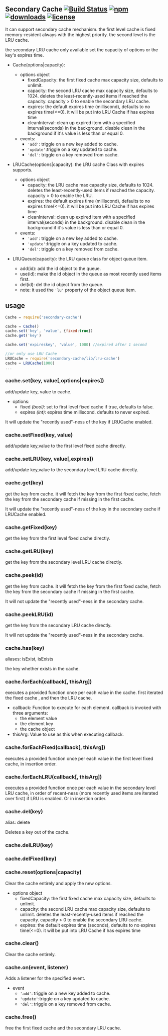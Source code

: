 ## Secondary Cache [![Build Status](https://img.shields.io/travis/snowyu/secondary-cache.js/master.svg)](http://travis-ci.org/snowyu/secondary-cache.js) [![npm](https://img.shields.io/npm/v/secondary-cache.svg)](https://npmjs.org/package/secondary-cache) [![downloads](https://img.shields.io/npm/dm/secondary-cache.svg)](https://npmjs.org/package/secondary-cache) [![license](https://img.shields.io/npm/l/secondary-cache.svg)](https://npmjs.org/package/secondary-cache)


It can support secondary cache mechanism. the first level cache is fixed memory-resident always with the highest priority.
the second level is the LRU cache.

the secondary LRU cache only available set the capacity of options or the key's expires time.

* Cache(options|capacity):
  * options object
    * fixedCapacity: the first fixed cache max capacity size, defaults to unlimit.
    * capacity: the second LRU cache max capacity size, defaults to 1024.
      deletes the least-recently-used items if reached the capacity.
      capacity > 0 to enable the secondary LRU cache.
    * expires: the default expires time (milliscond), defaults to no expires time(<=0).
      it will be put into LRU Cache if has expires time
    * cleanInterval: clean up expired item with a specified interval(seconds) in the background.
      disable clean in the background if it's value is less than or equal 0.
  * events:
    * `'add'`: triggle on a new key added to cache.
    * `'update'`:triggle on a key updated to cache.
    * `'del'`: triggle on a key removed from cache.

* LRUCache(options|capacity): the LRU cache Class with expires supports.
  * options object
    * capacity: the LRU cache max capacity size, defaults to 1024.
      deletes the least-recently-used items if reached the capacity.
      capacity > 0 to enable the LRU.
    * expires: the default expires time (milliscond), defaults to no expires time(<=0).
      it will be put into LRU Cache if has expires time
    * cleanInterval: clean up expired item with a specified interval(seconds) in the background.
      disable clean in the background if it's value is less than or equal 0.
  * events:
    * `'add'`: triggle on a new key added to cache.
    * `'update'`:triggle on a key updated to cache.
    * `'del'`: triggle on a key removed from cache.

* LRUQueue(capacity): the LRU queue class for object queue item.
  * add(id): add the id object to the queue.
  * use(id): make the id object in the queue as most recently used items first.
  * del(id): del the id object from the queue.
  * note: it used the `'lu'` property of the object queue item.

## usage

```js
Cache = require('secondary-cache')

cache = Cache()
cache.set('key', 'value', {fixed:true})
cache.get('key')

cache.set('expireskey', 'value', 1000) //expired after 1 second

//or only use LRU Cache
LRUCache = require('secondary-cache/lib/lru-cache')
cache = LRUCache(1000)
...
```

### cache.set(key, value[,options|expires])

add/update key, value to cache.

* options:
  * fixed *(bool)*: set to first level fixed cache if true, defaults to false.
  * expires *(int)*: expires time milliscond. defaults to never expired.

It will update the "recently used"-ness of the key if LRUCache enabled.

### cache.setFixed(key, value)

add/update key,value to the first level fixed cache directly.

### cache.setLRU(key, value[,expires])

add/update key,value to the secondary level LRU cache directly.

### cache.get(key)

get the key from cache. it will fetch the key from the first fixed cache,
fetch the key from the secondary cache if missing in the first cache.

It will update the "recently used"-ness of the key in the secondary cache if LRUCache enabled.

### cache.getFixed(key)

get the key from the first level fixed cache directly.

### cache.getLRU(key)

get the key from the secondary level LRU cache directly.

### cache.peek(id)

get the key from cache. it will fetch the key from the first fixed cache,
fetch the key from the secondary cache if missing in the first cache.

It will not update the "recently used"-ness in the secondary cache.

### cache.peekLRU(id)

get the key from the secondary LRU cache directly.

It will not update the "recently used"-ness in the secondary cache.

### cache.has(key)

aliases: isExist, isExists

the key whether exists in the cache.

### cache.forEach(callback[, thisArg])

executes a provided function once per each value in the cache.
first iterated the fixed cache , and then the LRU cache.

* callback: Function to execute for each element. callback is invoked with three arguments:
  * the element value
  * the element key
  * the cache object
* thisArg: Value to use as this when executing callback.

### cache.forEachFixed(callback[, thisArg])

executes a provided function once per each value in the first level fixed cache, in insertion order.

### cache.forEachLRU(callback[, thisArg])

executes a provided function once per each value in the secondary level LRU cache,
in order of recent-ness (more recently used items are iterated over first) if LRU is enabled.
Or in insertion order.

### cache.del(key)

alias: delete

Deletes a key out of the cache.

### cache.delLRU(key)

### cache.delFixed(key)


### cache.reset(options|capacity)

Clear the cache entirely and apply the new options.

* options object
  * fixedCapacity: the first fixed cache max capacity size, defaults to unlimit.
  * capacity: the second LRU cache max capacity size, defaults to unlimit.
    deletes the least-recently-used items if reached the capacity.
    capacity > 0 to enable the secondary LRU cache.
  * expires: the default expires time (seconds), defaults to no expires time(<=0).
    it will be put into LRU Cache if has expires time

### cache.clear()

Clear the cache entirely.

### cache.on(event, listener)

Adds a listener for the specified event.

* event
  * `'add'`: triggle on a new key added to cache.
  * `'update'`:triggle on a key updated to cache.
  * `'del'`: triggle on a key removed from cache.

### cache.free()

free the first fixed cache and the secondary LRU cache.


